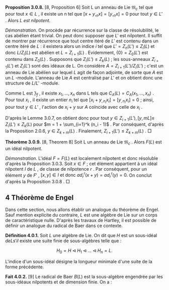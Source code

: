 **Proposition 3.0.8.** [8, Proposition 6] Soit L un anneau de Lie  $\mathfrak{M}_c$  tel que pour tout  $x \in L$ , il existe un n tel que  $[x + y,_{n} x] = [y,_{n} x] = 0$  pour tout  $y \in L'$ . Alors  $L \ est \ nilpotent.$ 

 $D\acute{e}monstration.$  On procède par récurrence sur la classe de résolubilité, le cas abélien étant trivial. On peut donc supposer que  $L'$  est nilpotent. Il suffit de montrer par récurrence que tout centre itéré de  $L'$  est contenu dans un centre itéré de  $L$  : il existera alors un indice  $i$  tel que  $L' = Z_n(L') \leq Z_i(L)$  et donc  $L/Z_i(L)$  est abélien et  $L = Z_{i+1}(L)$ . Evidemment,  $\{0\} = Z_0(L')$  est contenu dans  $Z_0(L)$ . Supposons que  $Z_i(L') \leq Z_k(L)$ ; les sous-anneaux  $Z_{i+1}(L')$  et  $Z_i(L')$ sont des idéaux de L. On considère  $A = Z_{i+1}(L')/Z_i(L')$ ; c'est un anneau de Lie abélien sur lequel  $L$  agit de façon adjointe, de sorte que  $A$  est un  $L$ -module. L'anneau de Lie  $A$  est centralisé par  $L'$  et on obtient donc une structure de  $L/L'$ -module.

Comme L est  $\mathfrak{Z}_f$ , il existe  $x_1, ..., x_n$  dans L tels que  $C_A(L) = C_A(x_1, ..., x_n)$ . Pour tout  $x_i$ , il existe un entier  $n_i$  tel que  $[x_i + y_{,n_i} x_i] = [y_{,n_i} x_i] = 0$ ; ainsi, pour tout  $y \in L'$ , l'action de  $x_i + y$  sur  $A$  coïncide avec celle de  $x_i$ .

D'après le Lemme 3.0.7, on obtient donc pour tout  $y \in Z_{i+1}(L'), [y, m L] \leq$  $Z_i(L') \leq Z_k(L)$  pour  $m = 1 + \sum_{i=1}^k (n_i - 1)$ . Par conséquent, d'après la Proposition 2.0.6,  $y \in Z_{k+m}(L)$ . Finalement,  $Z_{i+1}(L') \leq Z_{k+m}(L)$ .  $\Box$ 

**Théorème 3.0.9.** [8, Theorem 8] Soit L un anneau de Lie  $\mathfrak{M}_c$ . Alors  $F(L)$  est un idéal nilpotent.

*Démonstration.* L'idéal  $F = F(L)$  est localement nilpotent et donc résoluble d'après la Proposition 3.0.3. Soit  $x \in F$ ; cet élément appartient à un idéal nilpotent  $I$  de  $L$ , de classe de nilpotence  $r$ . Par conséquent, pour un élément  $y \text{ de } F'$ ,  $[x, y] \in I \text{ et donc } ad_r^r(x+y) = ad_r^r(y) = 0.$  On conclut d'après la Proposition  $3.0.8$ .  $\Box$ 

## 4 Théorème de Engel

Dans cette section, nous allons établir un analogue du théorème de Engel. Sauf mention explicite du contraire,  $L$  est une algèbre de Lie sur un corps de caractéristique nulle. D'après les travaux de Hartley, il est possible de définir un analogue du radical de Baer dans ce contexte.

**Définition 4.0.1.** Soit  $L$  une algèbre de Lie. On dit que  $H$  est un sous-idéal  $de L s'il$  existe une suite finie de sous-algèbres telle que :

$$H_0 = H \lhd H_1 \lhd \dots \lhd H_n = L.$$

L'indice d'un sous-idéal désigne la longueur minimale d'une suite de la forme précédente.

**Fait 4.0.2.** [9] Le radical de Baer  $B(L)$  est la sous-algèbre engendrée par les sous-idéaux nilpotents et de dimension finie. On a :